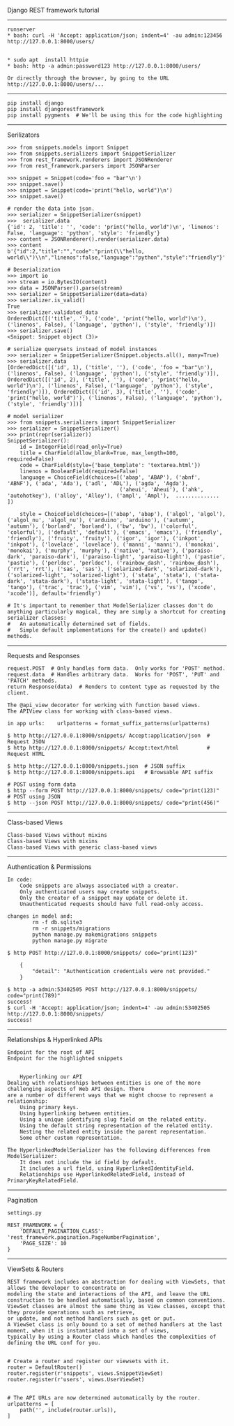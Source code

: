 Django REST framework tutorial
************
    runserver
    * bash: curl -H 'Accept: application/json; indent=4' -au admin:123456 http://127.0.0.1:8000/users/
    
    
    * sudo apt  install httpie
    * bash: http -a admin:password123 http://127.0.0.1:8000/users/
    
    Or directly through the browser, by going to the URL http://127.0.0.1:8000/users/...
    
**********
    pip install django
    pip install djangorestframework
    pip install pygments  # We'll be using this for the code highlighting
    
************
Serilizators
    
    >>> from snippets.models import Snippet
    >>> from snippets.serializers import SnippetSerializer
    >>> from rest_framework.renderers import JSONRenderer
    >>> from rest_framework.parsers import JSONParser
    
    >>> snippet = Snippet(code='foo = "bar"\n')
    >>> snippet.save()
    >>> snippet = Snippet(code='print("hello, world")\n')
    >>> snippet.save()
    
    # render the data into json.
    >>> serializer = SnippetSerializer(snippet)
    >>>  serializer.data
    {'id': 2, 'title': '', 'code': 'print("hello, world")\n', 'linenos': False, 'language': 'python', 'style': 'friendly'}
    >>> content = JSONRenderer().render(serializer.data)
    >>> content
    b'{"id":2,"title":"","code":"print(\\"hello, world\\")\\n","linenos":false,"language":"python","style":"friendly"}'

    # Deserialization
    >>> import io
    >>> stream = io.BytesIO(content)
    >>> data = JSONParser().parse(stream)
    >>> serializer = SnippetSerializer(data=data)
    >>> serializer.is_valid()
    True
    >>> serializer.validated_data
    OrderedDict([('title', ''), ('code', 'print("hello, world")\n'), ('linenos', False), ('language', 'python'), ('style', 'friendly')])
    >>> serializer.save()
    <Snippet: Snippet object (3)>

    # serialize querysets instead of model instances
    >>> serializer = SnippetSerializer(Snippet.objects.all(), many=True)
    >>> serializer.data
    [OrderedDict([('id', 1), ('title', ''), ('code', 'foo = "bar"\n'), ('linenos', False), ('language', 'python'), ('style', 'friendly')]), OrderedDict([('id', 2), ('title', ''), ('code', 'print("hello, world")\n'), ('linenos', False), ('language', 'python'), ('style', 'friendly')]), OrderedDict([('id', 3), ('title', ''), ('code', 'print("hello, world")'), ('linenos', False), ('language', 'python'), ('style', 'friendly')])]

    # model serializer
    >>> from snippets.serializers import SnippetSerializer
    >>> serializer = SnippetSerializer()
    >>> print(repr(serializer))
    SnippetSerializer():
        id = IntegerField(read_only=True)
        title = CharField(allow_blank=True, max_length=100, required=False)
        code = CharField(style={'base_template': 'textarea.html'})
        linenos = BooleanField(required=False)
        language = ChoiceField(choices=[('abap', 'ABAP'), ('abnf', 'ABNF'), ('ada', 'Ada'), ('adl', 'ADL'), ('agda', 'Agda'), 
                                        ('aheui', 'Aheui'), ('ahk', 'autohotkey'), ('alloy', 'Alloy'), ('ampl', 'Ampl'),  .............. ])
                                        
        style = ChoiceField(choices=[('abap', 'abap'), ('algol', 'algol'), ('algol_nu', 'algol_nu'), ('arduino', 'arduino'), ('autumn', 'autumn'), ('borland', 'borland'), ('bw', 'bw'), ('colorful', 'colorful'), ('default', 'default'), ('emacs', 'emacs'), ('friendly', 'friendly'), ('fruity', 'fruity'), ('igor', 'igor'), ('inkpot', 'inkpot'), ('lovelace', 'lovelace'), ('manni', 'manni'), ('monokai', 'monokai'), ('murphy', 'murphy'), ('native', 'native'), ('paraiso-dark', 'paraiso-dark'), ('paraiso-light', 'paraiso-light'), ('pastie', 'pastie'), ('perldoc', 'perldoc'), ('rainbow_dash', 'rainbow_dash'), ('rrt', 'rrt'), ('sas', 'sas'), ('solarized-dark', 'solarized-dark'), ('solarized-light', 'solarized-light'), ('stata', 'stata'), ('stata-dark', 'stata-dark'), ('stata-light', 'stata-light'), ('tango', 'tango'), ('trac', 'trac'), ('vim', 'vim'), ('vs', 'vs'), ('xcode', 'xcode')], default='friendly')

    # It's important to remember that ModelSerializer classes don't do anything particularly magical, they are simply a shortcut for creating serializer classes:
    #   An automatically determined set of fields.
    #   Simple default implementations for the create() and update() methods.

   
***********************
Requests and Responses

    request.POST  # Only handles form data.  Only works for 'POST' method.
    request.data  # Handles arbitrary data.  Works for 'POST', 'PUT' and 'PATCH' methods.
    return Response(data)  # Renders to content type as requested by the client.
    
    The @api_view decorator for working with function based views.
    The APIView class for working with class-based views.
    
    in app urls:    urlpatterns = format_suffix_patterns(urlpatterns)

    $ http http://127.0.0.1:8000/snippets/ Accept:application/json  # Request JSON
    $ http http://127.0.0.1:8000/snippets/ Accept:text/html         # Request HTML

    $ http http://127.0.0.1:8000/snippets.json  # JSON suffix
    $ http http://127.0.0.1:8000/snippets.api   # Browsable API suffix

    # POST using form data
    $ http --form POST http://127.0.0.1:8000/snippets/ code="print(123)"
    # POST using JSON
    $ http --json POST http://127.0.0.1:8000/snippets/ code="print(456)"

******************************
Class-based Views
    
    Class-based Views without mixins
    Class-based Views with mixins
    Class-based Views with generic class-based views

***************************
Authentication & Permissions

    In code:        
        Code snippets are always associated with a creator.
        Only authenticated users may create snippets.
        Only the creator of a snippet may update or delete it.
        Unauthenticated requests should have full read-only access.

    changes in model and:
            rm -f db.sqlite3
            rm -r snippets/migrations
            python manage.py makemigrations snippets
            python manage.py migrate
    
    $ http POST http://127.0.0.1:8000/snippets/ code="print(123)"

        {
            "detail": "Authentication credentials were not provided."
        }
        
    $ http -a admin:53402505 POST http://127.0.0.1:8000/snippets/ code="print(789)"
    success!
    $ curl -H 'Accept: application/json; indent=4' -au admin:53402505 http://127.0.0.1:8000/snippets/
    success!
    
**************************
Relationships & Hyperlinked APIs
    
    Endpoint for the root of API
    Endpoint for the highlighted snippets


        Hyperlinking our API
    Dealing with relationships between entities is one of the more challenging aspects of Web API design. There 
    are a number of different ways that we might choose to represent a relationship:
        Using primary keys.
        Using hyperlinking between entities.
        Using a unique identifying slug field on the related entity.
        Using the default string representation of the related entity.
        Nesting the related entity inside the parent representation.
        Some other custom representation.

    The HyperlinkedModelSerializer has the following differences from ModelSerializer:
        It does not include the id field by default.
        It includes a url field, using HyperlinkedIdentityField.
        Relationships use HyperlinkedRelatedField, instead of PrimaryKeyRelatedField.

*******************
Pagination 
    
    settings.py
    
    REST_FRAMEWORK = {
        'DEFAULT_PAGINATION_CLASS': 'rest_framework.pagination.PageNumberPagination',
        'PAGE_SIZE': 10
    }

*********************
ViewSets & Routers

    REST framework includes an abstraction for dealing with ViewSets, that allows the developer to concentrate on 
    modeling the state and interactions of the API, and leave the URL construction to be handled automatically, based on common conventions.
    ViewSet classes are almost the same thing as View classes, except that they provide operations such as retrieve, 
    or update, and not method handlers such as get or put.
    A ViewSet class is only bound to a set of method handlers at the last moment, when it is instantiated into a set of views, 
    typically by using a Router class which handles the complexities of defining the URL conf for you.
        
        
    # Create a router and register our viewsets with it.
    router = DefaultRouter()
    router.register(r'snippets', views.SnippetViewSet)
    router.register(r'users', views.UserViewSet)
    
    
    # The API URLs are now determined automatically by the router.
    urlpatterns = [
        path('', include(router.urls)),
    ]